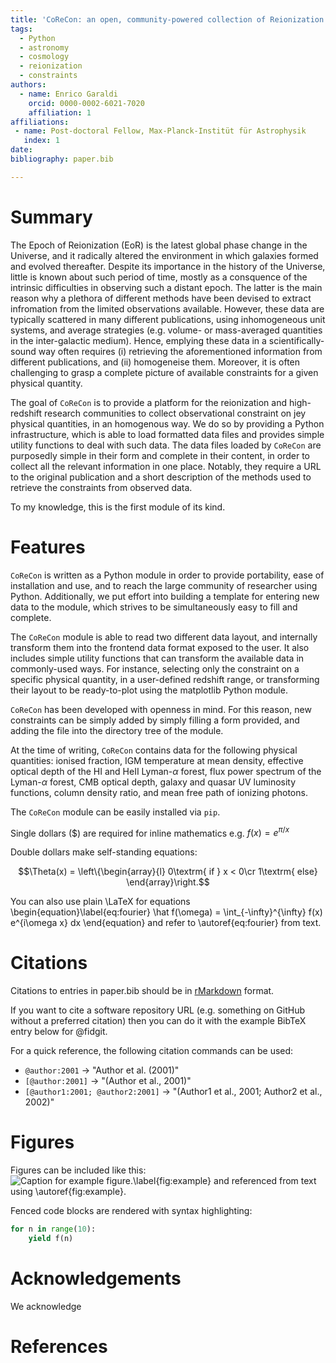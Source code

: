 ```yaml
---
title: 'CoReCon: an open, community-powered collection of Reionization constraints'
tags:
  - Python
  - astronomy
  - cosmology
  - reionization
  - constraints
authors:
  - name: Enrico Garaldi
    orcid: 0000-0002-6021-7020
    affiliation: 1
affiliations:
 - name: Post-doctoral Fellow, Max-Planck-Institüt für Astrophysik
   index: 1
date: 
bibliography: paper.bib

---
```


# Summary

The Epoch of Reionization (EoR) is the latest global phase change in the Universe, 
and it radically altered the environment in which galaxies formed and evolved
thereafter. Despite its importance in the history of the Universe, little is known
about such period of time, mostly as a consquence of the intrinsic difficulties in
observing such a distant epoch. The latter is the main reason why a plethora of different
methods have been devised to extract infromation from the limited observations available.
However, these data are typically scattered in many different publications, using 
inhomogeneous unit systems, and average strategies (e.g. volume- or mass-averaged quantities in
the inter-galactic medium). Hence, emplying these data in a scientifically-sound way
often requires (i) retrieving the aforementioned information from different publications, and
(ii) homogeneise them. Moreover, it is often challenging to grasp a complete picture of
available constraints for a given physical quantity. 

The goal of `CoReCon` is to provide a 
platform for the reionization and high-redshift research communities to collect observational
constraint on jey physical quantities, in an homogenous way. We do so by providing a Python
infrastructure, which is able to load formatted data files and provides simple utility functions
to deal with such data. The data files loaded by `CoReCon` are purposedly simple in their form and 
complete in their content, in order to collect all the relevant information in one place. Notably, 
they require a URL to the original publication and a short description of the methods used to 
retrieve the constraints from observed data.

To my knowledge, this is the first module of its kind. 

# Features

`CoReCon` is written as a Python module in order to provide portability, ease of installation and use, 
and to reach the large community of researcher using Python. Additionally, we put effort into 
building a template for entering new data to the module, which strives to be simultaneously 
easy to fill and complete.

The `CoReCon` module is able to read two different data layout, and internally transform them into the
frontend data format exposed to the user. It also includes simple utility functions that can transform 
the available data in commonly-used ways. For instance, selecting only the constraint on a specific 
physical quantity, in a user-defined redshift range, or transforming their layout to be ready-to-plot using
the matplotlib Python module.

`CoReCon` has been developed with openness in mind. For this reason, new constraints can be simply added by
simply filling a form provided, and adding the file into the directory tree of the module.

At the time of writing, `CoReCon` contains data for the following physical quantities: ionised fraction,
IGM temperature at mean density, effective optical depth of the HI and HeII Lyman-$\alpha$ forest,
flux power spectrum of the Lyman-$\alpha$ forest, CMB optical depth, galaxy and quasar UV luminosity 
functions, column density ratio, and mean free path of ionizing photons.

The `CoReCon` module can be easily installed via `pip`.


Single dollars ($) are required for inline mathematics e.g. $f(x) = e^{\pi/x}$

Double dollars make self-standing equations:

$$\Theta(x) = \left\{\begin{array}{l}
0\textrm{ if } x < 0\cr
1\textrm{ else}
\end{array}\right.$$

You can also use plain \LaTeX for equations
\begin{equation}\label{eq:fourier}
\hat f(\omega) = \int_{-\infty}^{\infty} f(x) e^{i\omega x} dx
\end{equation}
and refer to \autoref{eq:fourier} from text.

# Citations

Citations to entries in paper.bib should be in
[rMarkdown](http://rmarkdown.rstudio.com/authoring_bibliographies_and_citations.html)
format.

If you want to cite a software repository URL (e.g. something on GitHub without a preferred
citation) then you can do it with the example BibTeX entry below for @fidgit.

For a quick reference, the following citation commands can be used:
- `@author:2001`  ->  "Author et al. (2001)"
- `[@author:2001]` -> "(Author et al., 2001)"
- `[@author1:2001; @author2:2001]` -> "(Author1 et al., 2001; Author2 et al., 2002)"

# Figures

Figures can be included like this:
![Caption for example figure.\label{fig:example}](figure.png)
and referenced from text using \autoref{fig:example}.

Fenced code blocks are rendered with syntax highlighting:
```python
for n in range(10):
    yield f(n)
```	

# Acknowledgements

We acknowledge 

# References
